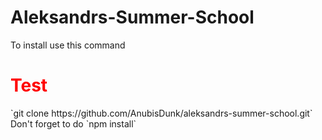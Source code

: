 # Aleksandrs-Summer-School 
To install use this command<br>
<h1 style="color:red">Test</h1>
`git clone https://github.com/AnubisDunk/aleksandrs-summer-school.git`<br>
Don't forget to do `npm install`